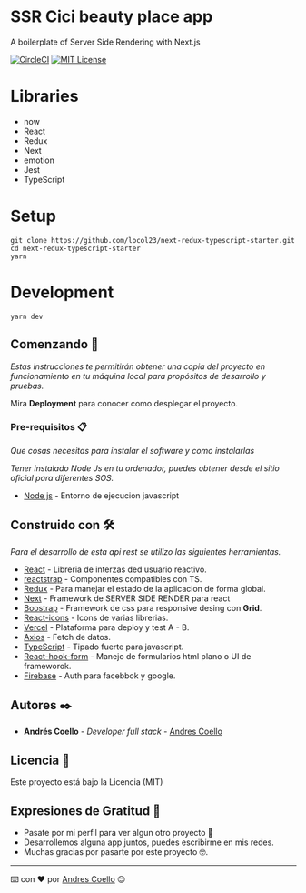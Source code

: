 # SSR Cici beauty place app

A boilerplate of Server Side Rendering with Next.js

[![CircleCI](https://circleci.com/gh/locol23/next-redux-typescript-starter/tree/master.svg?style=svg)](https://circleci.com/gh/locol23/next-redux-typescript-starter/tree/master)
[![MIT License](http://img.shields.io/badge/license-MIT-blue.svg?style=flat)](LICENSE)

# Libraries

- now
- React
- Redux
- Next
- emotion
- Jest
- TypeScript

# Setup

```
git clone https://github.com/locol23/next-redux-typescript-starter.git
cd next-redux-typescript-starter
yarn
```

# Development

```
yarn dev
```

## Comenzando 🚀

_Estas instrucciones te permitirán obtener una copia del proyecto en funcionamiento en tu máquina local para propósitos de desarrollo y pruebas._

Mira **Deployment** para conocer como desplegar el proyecto.

### Pre-requisitos 📋

_Que cosas necesitas para instalar el software y como instalarlas_

_Tener instalado Node Js en tu ordenador, puedes obtener desde el sitio oficial para diferentes SOS._

- [Node js](https://nodejs.org/es/) - Entorno de ejecucion javascript

## Construido con 🛠️

_Para el desarrollo de esta api rest se utilizo las siguientes herramientas._

- [React](https://es.reactjs.org/) - Libreria de interzas ded usuario reactivo.
- [reactstrap](https://reactstrap.github.io/components/buttons/) - Componentes compatibles con TS.
- [Redux](https://es.redux.js.org/) - Para manejar el estado de la aplicacion de forma global.
- [Next](https://nextjs.org/) - Framework de SERVER SIDE RENDER para react
- [Boostrap](https://getbootstrap.com/) - Framework de css para responsive desing con **Grid**.
- [React-icons](https://react-icons.github.io/react-icons/icons?name=md) - Icons de varias librerias.
- [Vercel](https://vercel.com/) - Plataforma para deploy y test A - B.
- [Axios](https://github.com/axios/axios) - Fetch de datos.
- [TypeScript](https://www.typescriptlang.org/) - Tipado fuerte para javascript.
- [React-hook-form](https://react-hook-form.com) - Manejo de formularios html plano o UI de frameworok.
- [Firebase](https://firebase.google.com/?hl=es) - Auth para facebbok y google.

## Autores ✒️

- **Andrés Coello** - _Developer full stack_ - [Andres Coello](https://www.instagram.com/coellogoyes/)

## Licencia 📄

Este proyecto está bajo la Licencia (MIT)

## Expresiones de Gratitud 🎁

- Pasate por mi perfil para ver algun otro proyecto 📢
- Desarrollemos alguna app juntos, puedes escribirme en mis redes.
- Muchas gracias por pasarte por este proyecto 🤓.

---

⌨️ con ❤️ por [Andres Coello](https://www.instagram.com/coellogoyes/) 😊
